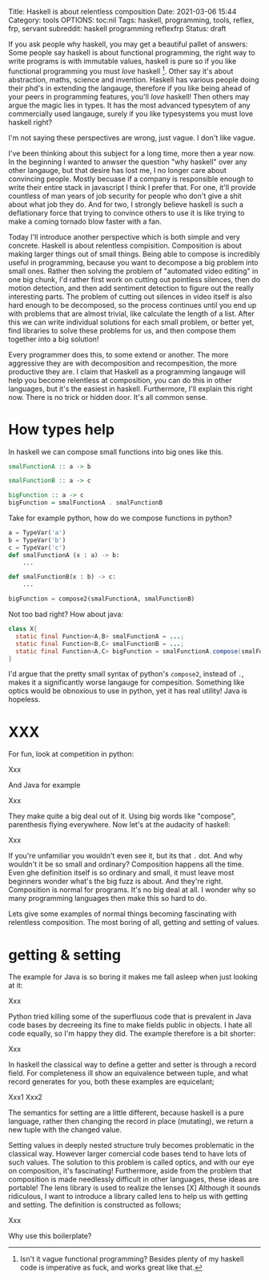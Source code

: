 Title: Haskell is about relentless composition
Date: 2021-03-06 15:44
Category: tools
OPTIONS: toc:nil
Tags: haskell, programming, tools, reflex, frp, servant
subreddit: haskell programming reflexfrp
Status: draft

If you ask people why haskell, you may get a beautiful pallet of answers:
Some people say haskell is about functional programming, the right way to write programs is with immutable values, haskell is pure so if you like functional programming you must *love* haskell [^vague].
Other say it's about abstraction, maths, science and invention.
Haskell has various people doing their phd's in extending the langauge,
therefore if you like being ahead of your peers in programming features, you'll *love* haskell!
Then others may argue the magic lies in types. It has the most advanced typesytem of any commercially used langauge, surely if you like typesystems you must love haskell right?

I'm not saying these perspectives are wrong, just vague.
I don't like vague.

I've been thinking about this subject for a long time,
more then a year now.
In the beginning I wanted to anwser the question "why haskell" over any other langauge,
but that desire has lost me, I no longer care about convincing people.
Mostly becuase if a company is responsible enough to write their entire stack in javascript I think I prefer that.
For one, it'll provide countless of man years of job security for people who don't give a shit about what job they do.
And for two, I strongly believe haskell is such a deflationary force that trying to convince others to use it is like trying to make a coming tornado blow faster with a fan.

Today I'll introduce another perspective which is both simple and very concrete.
Haskell is about relentless compisition.
Composition is about making larger things out of small things.
Being able to compose is incredibly useful in programming,
because you want to decompose a big problem into small ones.
Rather then solving the problem of "automated video editing" in one big chunk,
I'd rather first work on cutting out pointless silences,
then do motion detection,
and then add sentiment detection to figure out the really interesting parts.
The problem of cutting out silences in video itself is also
hard enough to be decomposed, so the process continues
until you end up with problems that are almost trivial,
like calculate the length of a list.
After this we can write individual solutions for each small
problem,
or better yet, find libraries to solve these problems for us,
and then compose them together into a big solution!

Every programmer does this, to some extend or another.
The more aggressive they are with decomposition and recompesition,
the more productive they are.
I claim that Haskell as a programming langauge will help you become relentless
at composition,
you can do this in other languages, but it's the easiest in haskell.
Furthermore, I'll explain this right now.
There is no trick or hidden door.
It's all common sense.

# How types help
In haskell we can compose small functions into big ones like this.

```haskell
smalFunctionA :: a -> b

smalFunctionB :: a -> c

bigFunction :: a -> c
bigFunction = smalFunctionA . smalFunctionB
```

Take for example python, how do we compose functions in python?


```python
a = TypeVar('a')
b = TypeVar('b')
c = TypeVar('c')
def smalFunctionA (x : a) -> b:
    ...

def smalFunctionB(x : b) -> c:
    ...

bigFunction = compose2(smalFunctionA, smalFunctionB)
```

Not too bad right? How about java:

```java
class X{
  static final Function<A,B> smalFunctionA = ...;
  static final Function<B,C> smalFunctionB = ...;
  static final Function<A,C> bigFunction = smalFunctionA.compose(smalFunctionB)
}
```

I'd argue that the pretty small syntax of python's `compose2`, instead of `.`,
makes it a significantly worse langauge for compesition.
Something like optics would be obnoxious to use in python, yet it has real utility!
Java is hopeless.

#  XXX

For fun, look at competition in python:

Xxx

And Java for example

Xxx

They make quite a big deal out of it. Using big words like "compose", parenthesis flying everywhere. Now let's at the audacity of haskell:

Xxx

If you're unfamiliar you wouldn't even see it, but its that `.` dot.
And why wouldn't it be so small and ordinary? Composition happens all the time. Even ghe definition itself is so ordinary and small, it must leave most beginners wonder what's the big fuzz is about.
And they're right. Composition is normal for programs. It's no big deal at all. I wonder why so many programming languages then make this so hard to do.

Lets give some examples of normal things becoming fascinating with relentless composition. The most boring of all, getting and setting of values.

# getting & setting
The example for Java is so boring it makes me fall asleep when just looking at it:

Xxx

Python tried killing some of the superfluous code that is prevalent in Java code bases by decreeing its fine to make fields public in objects.
I hate all code equally, so I'm happy they did.
The example therefore is a bit shorter:

Xxx

In haskell the classical way to define a getter and setter is through a record field. For completeness ill show an equivalence between tuple, and what record generates for you, both these examples are equicelant;

Xxx1
Xxx2

The semantics for setting are a little different, because haskell is a pure language, rather then changing the record in place (mutating), we return a new tuple with the changed value.

Setting values in deeply nested structure truly becomes problematic in the classical way. However larger comercial code bases tend to have lots of such values.
The solution to this problem is called optics, and with our eye on composition, it's fascinating! Furthermore, aside from the problem that composition is made needlessly difficult in other languages, these ideas are portable!
The lens library is used to realize the lenses [X]
Although it sounds ridiculous, I want to introduce a library called lens to help us with getting and setting. The definition is constructed as follows;

Xxx

Why use this boilerplate? 

[^vague]: Isn't it vague functional programming? Besides plenty of my haskell code is imperative as fuck, and works great like that.

